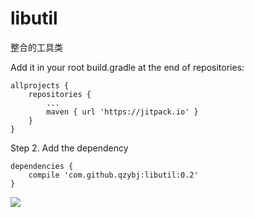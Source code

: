 # libutil
整合的工具类

Add it in your root build.gradle at the end of repositories:

	allprojects {
		repositories {
			...
			maven { url 'https://jitpack.io' }
		}
	}
Step 2. Add the dependency

	dependencies {
	    compile 'com.github.qzybj:libutil:0.2'
	}
	

[![](https://jitpack.io/v/qzybj/libutil.svg)](https://jitpack.io/#qzybj/libutil)
	
